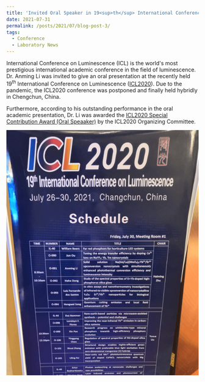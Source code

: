```yaml
---
title: 'Invited Oral Speaker in 19<sup>th</sup> International Conference on Luminescence (ICL2020)'
date: 2021-07-31
permalink: /posts/2021/07/blog-post-3/
tags:
  - Conference
  - Laboratory News
---
```


International Conference on Luminescence (ICL) is the world's most prestigious international academic conference in the field of luminescence. Dr. Anming Li was invited to give an oral presentation at the recently held 19<sup>th</sup> International Conference on Luminescence ([ICL2020](http://icl2020.org/)). Due to the pandemic, the ICL2020 conference was postponed and finally held hybridly in Chengchun, China. 

Furthermore, according to his outstanding performance in the oral academic presentation, Dr. Li was awarded the [ICL2020 Special Contribution Award (Oral Speaaker)](/awards/2021-award4) by the ICL2020 Organizing Committee.

![ICL Poster](/images/iclposter.png)
